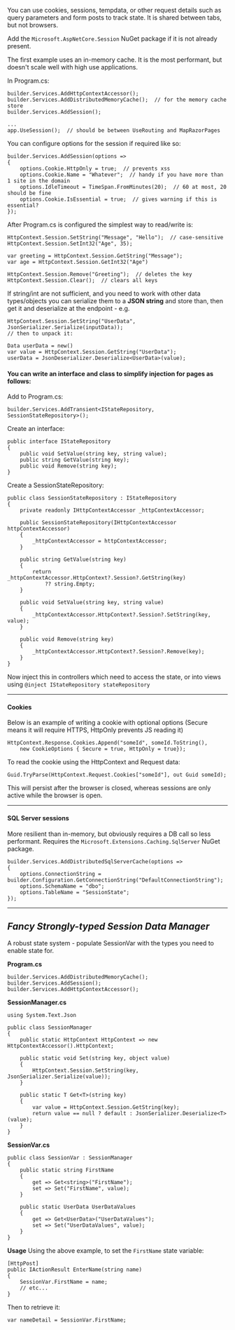 You can use cookies, sessions, tempdata, or other request details such as query parameters and form posts to track state.  It is shared between tabs, but not browsers.

Add the `Microsoft.AspNetCore.Session` NuGet package if it is not already present.

The first example uses an in-memory cache.  It is the most performant, but doesn't scale well with high use applications.

In Program.cs:

```
builder.Services.AddHttpContextAccessor();
builder.Services.AddDistributedMemoryCache();  // for the memory cache store
builder.Services.AddSession();

...
app.UseSession();  // should be between UseRouting and MapRazorPages
```

You can configure options for the session if required like so:
```
builder.Services.AddSession(options => 
{
    options.Cookie.HttpOnly = true;  // prevents xss
    options.Cookie.Name = "Whatever";  // handy if you have more than 1 site in the domain
    options.IdleTimeout = TimeSpan.FromMinutes(20);  // 60 at most, 20 should be fine
    options.Cookie.IsEssential = true;  // gives warning if this is essential?
});
```
After Program.cs is configured the simplest way to read/write is:

```
HttpContext.Session.SetString("Message", "Hello");  // case-sensitive
HttpContext.Session.SetInt32("Age", 35);

var greeting = HttpContext.Session.GetString("Message");
var age = HttpContext.Session.GetInt32("Age")

HttpContext.Session.Remove("Greeting");  // deletes the key
HttpContext.Session.Clear();  // clears all keys
```
If string/int are not sufficient, and you need to work with other data types/objects you can serialize them to a **JSON string** and store than, then get it and deserialize at the endpoint - e.g.
```
HttpContext.Session.SetString("UserData", JsonSerializer.Serialize(inputData));
// then to unpack it:

Data userData = new()
var value = HttpContext.Session.GetString("UserData");
userData = JsonDeserializer.Deserialize<UserData>(value);

```



#### You can write an interface and class to simplify injection for pages as follows:

Add to Program.cs:
```
builder.Services.AddTransient<IStateRepository, SessionStateRepository>();
```

Create an interface:
```
public interface IStateRepository
{
    public void SetValue(string key, string value);
    public string GetValue(string key);
    public void Remove(string key);
}
```
Create a SessionStateRepository:
```
public class SessionStateRepository : IStateRepository
{
    private readonly IHttpContextAccessor _httpContextAccessor;

    public SessionStateRepository(IHttpContextAccessor httpContextAccessor)
    {
        _httpContextAccessor = httpContextAccessor;
    }

    public string GetValue(string key)
    {
        return _httpContextAccessor.HttpContext?.Session?.GetString(key) 
            ?? string.Empty;
    }

    public void SetValue(string key, string value)
    {
        _httpContextAccessor.HttpContext?.Session?.SetString(key, value);
    }

    public void Remove(string key)
    {
        _httpContextAccessor.HttpContext?.Session?.Remove(key);
    }
}
```
Now inject this in controllers which need to access the state, or into views using `@inject IStateRepository stateRepository`

---

#### Cookies

Below is an example of writing a cookie with optional options (Secure means it will require HTTPS, HttpOnly prevents JS reading it)
```
HttpContext.Response.Cookies.Append("someId", someId.ToString(), 
    new CookieOptions { Secure = true, HttpOnly = true});
```
To read the cookie using the HttpContext and Request data:
```
Guid.TryParse(HttpContext.Request.Cookies["someId"], out Guid someId);
```
This will persist after the browser is closed, whereas sessions are only active while the browser is open.

---

#### SQL Server sessions
More resilient than in-memory, but obviously requires a DB call so less performant.
Requires the `Microsoft.Extensions.Caching.SqlServer` NuGet package.
```
builder.Services.AddDistributedSqlServerCache(options => 
{
    options.ConnectionString = builder.Configuration.GetConnectionString("DefaultConnectionString");
    options.SchemaName = "dbo";
    options.TableName = "SessionState";
});
```

---

## *Fancy Strongly-typed Session Data Manager*

A robust state system - populate SessionVar with the types you need to enable state for.

**Program.cs**
```
builder.Services.AddDistributedMemoryCache();
builder.Services.AddSession();
builder.Services.AddHttpContextAccessor();
```

**SessionManager.cs**
```
using System.Text.Json

public class SessionManager
{
    public static HttpContext HttpContext => new HttpContextAccessor().HttpContext;

    public static void Set(string key, object value)
    {
        HttpContext.Session.SetString(key, JsonSerializer.Serialize(value));
    }

    public static T Get<T>(string key)
    {
        var value = HttpContext.Session.GetString(key);
        return value == null ? default : JsonSerializer.Deserialize<T>(value);
    }
}
```
**SessionVar.cs**
```
public class SessionVar : SessionManager
{
    public static string FirstName
    {
        get => Get<string>("FirstName");
        set => Set("FirstName", value);
    }

    public static UserData UserDataValues
    {
        get => Get<UserData>("UserDataValues");
        set => Set("UserDataValues", value);
    }
}
```

**Usage**
Using the above example, to set the `FirstName` state variable:
```
[HttpPost]
public IActionResult EnterName(string name)
{
    SessionVar.FirstName = name;
    // etc...
}
```
Then to retrieve it:
```
var nameDetail = SessionVar.FirstName;
```